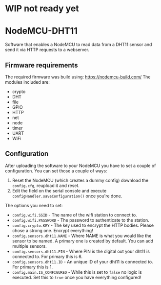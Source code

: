 # WIP not ready yet

# NodeMCU-DHT11
Software that enables a NodeMCU to read data from a DHT11 sensor and send it via HTTP requests to a webserver.

## Firmware requirements
The required firmware was build using: https://nodemcu-build.com/
The modules included are:
- crypto
- DHT
- file
- GPIO
- HTTP
- net
- node
- timer
- UART
- WiFi

## Configuration
After uploading the software to your NodeMCU you have to set a couple of configuration.
You can set those a couple of ways:

1. Reset the NodeMCU (which creates a dummy config) download the `config.cfg`, reupload it and reset.
2. Edit the field on the serial console and execute `configHandler.saveConfiguration()` once you're done.

The options you need to set:
- `config.wifi.SSID` - The name of the wifi station to connect to.
- `config.wifi.PASSWORD` - The password to authenticate to the station.
- `config.crypto.KEY` - The key used to encrypt the HTTP bodies. Please chose a strong one. Encrypt everything!
- `config.sensors.dht11.NAME` - Where NAME is what you would like the sensor to be named. A primary one is created by default. You can add multiple sensors.
- `config.sensors.dht11.PIN` - Where PIN is the digital out your dht11 is connected to. For primary this is 6.
- `config.sensors.dht11.ID` - An unique ID of your dht11 is connected to. For primary this is 1.
- `config.main.IS_CONFIGURED` - While this is set to `false` no logic is executed. Set this to `true` once you have everything configured!